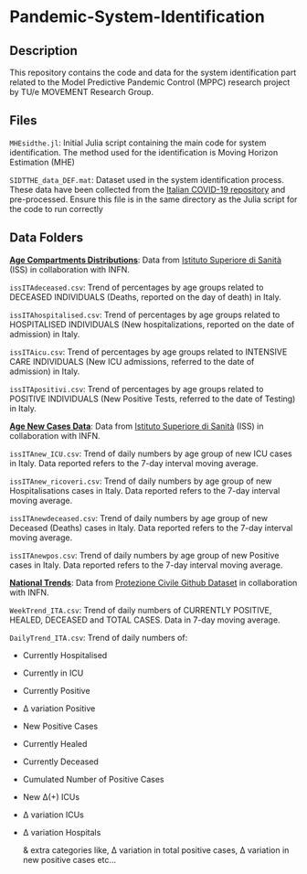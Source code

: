 # Pandemic-System-Identification

## Description

This repository contains the code and data for the system identification part related to the Model Predictive Pandemic Control (MPPC) research project by TU/e MOVEMENT Research Group.

## Files

`MHEsidthe.jl`: Initial Julia script containing the main code for system identification. The method used for the identification is Moving Horizon Estimation (MHE)

`SIDTTHE_data_DEF.mat`: Dataset used in the system identification process. These data have been collected from the [Italian COVID-19 repository](https://github.com/pcm-dpc/COVID-19) and pre-processed. Ensure this file is in the same directory as the Julia script for the code to run correctly

## Data Folders 

<b><u>Age Compartments Distributions</u></b>: 
Data from [Istituto Superiore di Sanità](https://covid19.infn.it/iss/) (ISS) in collaboration with INFN.

`issITAdeceased.csv`: Trend of percentages by age groups related to DECEASED INDIVIDUALS (Deaths, reported on the day of death) in Italy.

`issITAhospitalised.csv`: Trend of percentages by age groups related to HOSPITALISED INDIVIDUALS (New hospitalizations, reported on the date of admission) in Italy.

`issITAicu.csv`: Trend of percentages by age groups related to INTENSIVE CARE INDIVIDUALS (New ICU admissions, referred to the date of admission) in Italy.

`issITApositivi.csv`: Trend of percentages by age groups related to POSITIVE INDIVIDUALS (New Positive Tests, referred to the date of Testing) in Italy.

<b><u>Age New Cases Data</u></b>: 
Data from [Istituto Superiore di Sanità](https://covid19.infn.it/iss/) (ISS) in collaboration with INFN.

`issITAnew_ICU.csv`: Trend of daily numbers by age group of new ICU cases in Italy. Data reported refers to the 7-day interval moving average.

`issITAnew_ricoveri.csv`: Trend of daily numbers by age group of new Hospitalisations cases in Italy. Data reported refers to the 7-day interval moving average.

`issITAnewdeceased.csv`: Trend of daily numbers by age group of new Deceased (Deaths) cases in Italy. Data reported refers to the 7-day interval moving average.

`issITAnewpos.csv`: Trend of daily numbers by age group of new Positive cases in Italy. Data reported refers to the 7-day interval moving average.

<b><u>National Trends</u></b>: 
Data from [Protezione Civile Github Dataset](https://github.com/pcm-dpc/COVID-19) in collaboration with INFN.

`WeekTrend_ITA.csv`: Trend of daily numbers of CURRENTLY POSITIVE, HEALED, DECEASED and TOTAL CASES. Data in 7-day moving average.

`DailyTrend_ITA.csv`: Trend of daily numbers of:
 - Currently Hospitalised
 - Currently in ICU
 - Currently Positive
 - Δ variation Positive
 - New Positive Cases 
 - Currently Healed
 - Currently Deceased
 - Cumulated Number of Positive Cases
 - New Δ(+) ICUs 
 - Δ variation ICUs
 - Δ variation Hospitals

    & extra categories like, Δ variation in total positive cases, Δ variation in new positive cases etc...